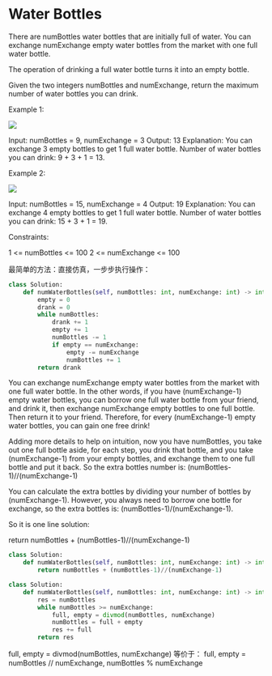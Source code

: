 # Water Bottles

There are numBottles water bottles that are initially full of water. You can exchange numExchange empty water bottles from the market with one full water bottle.

The operation of drinking a full water bottle turns it into an empty bottle.

Given the two integers numBottles and numExchange, return the maximum number of water bottles you can drink.

Example 1:

![](https://assets.leetcode.com/uploads/2020/07/01/sample_1_1875.png)

Input: numBottles = 9, numExchange = 3
Output: 13
Explanation: You can exchange 3 empty bottles to get 1 full water bottle.
Number of water bottles you can drink: 9 + 3 + 1 = 13.

Example 2:

![](https://assets.leetcode.com/uploads/2020/07/01/sample_2_1875.png)

Input: numBottles = 15, numExchange = 4
Output: 19
Explanation: You can exchange 4 empty bottles to get 1 full water bottle. 
Number of water bottles you can drink: 15 + 3 + 1 = 19.

Constraints:

1 <= numBottles <= 100
2 <= numExchange <= 100

最简单的方法：直接仿真，一步步执行操作：

```python
class Solution:
    def numWaterBottles(self, numBottles: int, numExchange: int) -> int:
        empty = 0
        drank = 0
        while numBottles:
            drank += 1
            empty += 1
            numBottles -= 1
            if empty == numExchange:
                empty -= numExchange
                numBottles += 1
        return drank
```

You can exchange numExchange empty water bottles from the market with one full water bottle. In the other words, if you have (numExchange-1) empty water bottles, you can borrow one full water bottle from your friend, and drink it, then exchange numExchange empty bottles to one full bottle. Then return it to your friend. Therefore, for every (numExchange-1) empty water bottles, you can gain one free drink!

Adding more details to help on intuition, now you have numBottles, you take out one full bottle aside, for each step, you drink that bottle, and you take (numExchange-1) from your empty bottles, and exchange them to one full bottle and put it back. So the extra bottles number is: (numBottles-1)//(numExchange-1)

You can calculate the extra bottles by dividing your number of bottles by (numExchange-1). However, you always need to borrow one bottle for exchange, so the extra bottles is: (numBottles-1)/(numExchange-1).

So it is one line solution:

return numBottles + (numBottles-1)//(numExchange-1)

```python
class Solution:
    def numWaterBottles(self, numBottles: int, numExchange: int) -> int:
        return numBottles + (numBottles-1)//(numExchange-1)
```

```python
class Solution:
    def numWaterBottles(self, numBottles: int, numExchange: int) -> int:
        res = numBottles
        while numBottles >= numExchange:
            full, empty = divmod(numBottles, numExchange)
            numBottles = full + empty
            res += full
        return res
```

full, empty = divmod(numBottles, numExchange) 等价于： full, empty = numBottles // numExchange, numBottles % numExchange

